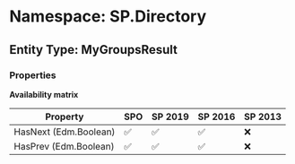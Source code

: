 # Namespace: SP.Directory

## Entity Type: MyGroupsResult

### Properties

**Availability matrix**

Property | SPO | SP 2019 | SP 2016 | SP 2013
----------|-----|---------|---------|--------
HasNext (Edm.Boolean) | ✅ | ✅ | ✅ | ❌
HasPrev (Edm.Boolean) | ✅ | ✅ | ✅ | ❌

